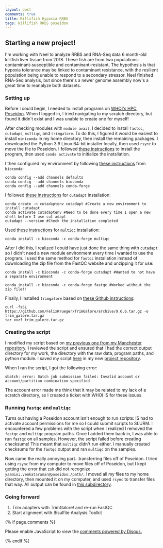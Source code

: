 ```yaml
---
layout: post
comments: true
title: Killifish Hypoxia RRBS
tags: killifish RRBS poseidon
---
```


## Starting a new project!

I'm working with Neel to analyze RRBS and RNA-Seq data 6 month-old killifish liver tissue from 2018. These fish are from two populations: contaminant-susceptible and contaminant-resistant. The hypothesis is that hypoxia tolerance may be linked to contaminant resistance, with the resilient population being unable to respond to a secondary stressor. Neel finished RNA-Seq analysis, but since there's a newer genome assembly now's a great time to reanalyze both datasets.

### Setting up

Before I could begin, I needed to install programs on [WHOI's HPC, Poseidon](https://whoi-it.whoi.edu/creating-scripts/). When I logged in, I tried navigating to my scratch directory, but found it didn't exist and I was unable to create one for myself!

After checking modules with `module avail`, I decided to install `fastqc`, `cutadapt`, `multiqc`, and `trimgalore`. To do this, I figured it would be easiest to install `miniconda` in my home directory, then install the remaining packages. I downloaded the Python 3.9 Linux 64-bit installer locally, then used `rsync` to move the file to Poseidon. I followed [these instructions]( https://docs.conda.io/en/latest/miniconda.html#linux-installers) to install the program, then used `conda activate` to initialize the installation.

I then configured my environment by following [these instructions](https://bioconda.github.io/user/install.html) from `bioconda`:

```
conda config --add channels defaults
conda config --add channels bioconda
conda config --add channels conda-forge
```

I followed [these instructions](https://cutadapt.readthedocs.io/en/stable/installation.html) for `cutadapt` installation:

```
conda create -n cutadaptenv cutadapt #Create a new environment to install cutadapt
conda activate cutadaptenv #Need to be done every time I open a new shell before I use cut adapt
cutadapt --version #Check the installation completed
```

Used [these instructions](https://multiqc.info) for `multiqc` installation:

```
conda install -c bioconda -c conda-forge multiqc
```

After I did this, I realized I could have just done the same thing with `cutadapt` so I didn't need a new module environment every time I wanted to use the program. I used the same method for `fastqc` installation instead of downloading the zip file from the FastQC website and unzipping it for use:

```
conda install -c bioconda -c conda-forge cutadapt #Wanted to not have a separate environment

conda install -c bioconda -c conda-forge fastqc #Worked without the zip file!!
```

Finally, I installed `trimgalore` based on [these Github instructions](https://github.com/FelixKrueger/TrimGalore):

```
curl -fsSL https://github.com/FelixKrueger/TrimGalore/archive/0.6.6.tar.gz -o trim_galore.tar.gz
tar xvzf trim_galore.tar.gz
```

### Creating the script

I modified my script based on [my previous one from my Manchester repository](https://github.com/RobertsLab/project-gigas-oa-meth/blob/master/code/01-fastqc.sh). I reviewed the script and ensured that I had the correct output directory for my work, the directory with the raw data, program paths, and python module. I saved my script [here](https://github.com/yaaminiv/killifish-hypoxia-RRBS/blob/main/code/01-fastqc.sh) in my new [project repository](https://github.com/yaaminiv/killifish-hypoxia-RRBS).

When I ran the script, I got the following error:

```
sbatch: error: Batch job submission failed: Invalid account or account/partition combination specified
```

The account error made me think that it may be related to my lack of a scratch directory, so I created a ticket with WHOI IS for these issues.

### Running `fastqc` and `multiqc`

Turns out having a Poseidon account isn't enough to run scripts: IS had to activate account permissions for me so I could submit scripts to SLURM. I encountered a few problems with the script when I realized I removed the `fastqc` and `multiqc` program paths. Once I added them back in, I was able to run `fastqc` on all samples. However, the script failed before creating checksums! This meant that `multiqc` didn't run either. I manually created checksums for the `fastqc` output and ran `multiqc` on the samples.

Now came the really annoying part...transferring files off of Poseidon. I tried using `rsync` from my computer to move files off of Poseidon, but I kept getting the error that `zsh` did not recognize `yaamini.venkataraman@poseidon:/path/`. I moved all my files to my home directory, then mounted it on my computer, and used `rsync` to transfer files that way. All output can be found in [this subdirectory](https://github.com/yaaminiv/killifish-hypoxia-RRBS/tree/main/output/01-fastqc).

### Going forward

1. Trim adapters with TrimGalore! and re-run FastQC
3. Start alignment with Bisulfite Analysis Toolkit

{% if page.comments %}

<div id="disqus_thread"></div>
<script>

/**
*  RECOMMENDED CONFIGURATION VARIABLES: EDIT AND UNCOMMENT THE SECTION BELOW TO INSERT DYNAMIC VALUES FROM YOUR PLATFORM OR CMS.
*  LEARN WHY DEFINING THESE VARIABLES IS IMPORTANT: https://disqus.com/admin/universalcode/#configuration-variables*/
/*
var disqus_config = function () {
this.page.url = PAGE_URL;  // Replace PAGE_URL with your page's canonical URL variable
this.page.identifier = PAGE_IDENTIFIER; // Replace PAGE_IDENTIFIER with your page's unique identifier variable
};
*/
(function() { // DON'T EDIT BELOW THIS LINE
var d = document, s = d.createElement('script');
s.src = 'https://the-responsible-grad-student.disqus.com/embed.js';
s.setAttribute('data-timestamp', +new Date());
(d.head || d.body).appendChild(s);
})();
</script>
<noscript>Please enable JavaScript to view the <a href="https://disqus.com/?ref_noscript">comments powered by Disqus.</a></noscript>

{% endif %}

<script id="dsq-count-scr" src="//the-responsible-grad-student.disqus.com/count.js" async></script>
